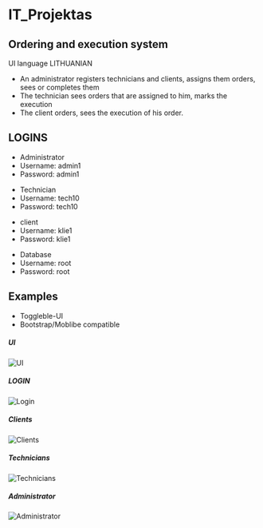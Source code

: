 # IT_Projektas
<h2>Ordering and execution system</h2>
UI language LITHUANIAN

<ul>

<li>
An administrator registers technicians and clients, assigns them orders, sees or completes them
</li>

<li>
The technician sees orders that are assigned to him, marks the execution
</li>

<li>
The client orders, sees the execution of his order.
</li>
</ul>

<h2>LOGINS</h2>
<ul>
<li>
Administrator
</li>
<li>
Username: admin1
</li>
<li>
Password: admin1
</li>
</ul>


<ul>
<li>
Technician
</li>
<li>
Username: tech10
</li>
<li>
Password: tech10
</li>
</ul>

<ul>
<li>
client
</li>
<li>
Username: klie1
</li>
<li>
Password: klie1
</li>
</ul>
<ul>
<li>
Database
</li>
<li>
Username: root
</li>
<li>
Password: root
</li>
</ul>

<h2>Examples</h2>
<ul>
<li>
  Toggleble-UI
  </li>
  <li>
    Bootstrap/Moblibe compatible
  </li>
</ul>

##### UI
![UI](https://i.imgur.com/ltXCoe7.png)

##### LOGIN
![Login](https://i.imgur.com/X4lFHbS.png)

##### Clients
![Clients](https://i.imgur.com/KexRTe5.png)

##### Technicians
![Technicians](https://i.imgur.com/SKPG2kq.png)

##### Administrator
![Administrator](https://i.imgur.com/mPejJ5I.png)
